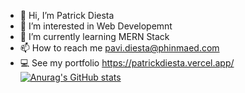 - 👋 Hi, I’m Patrick Diesta
- 👀 I’m interested in Web Developemnt
- 🌱 I’m currently learning MERN Stack
- 📫 How to reach me pavi.diesta@phinmaed.com
- 💻 See my portfolio https://patrickdiesta.vercel.app/
[![Anurag's GitHub stats](https://github-readme-stats.vercel.app/api?username=patrikimaru)](https://github.com/anuraghazra/github-readme-stats)
